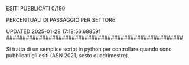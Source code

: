 ESITI PUBBLICATI 0/190 

PERCENTUALI DI PASSAGGIO PER SETTORE:

UPDATED 2025-01-28 17:18:56.688591
###################################################### 

Si tratta di un semplice script in python per controllare quando sono pubblicati gli esiti (ASN 2021, sesto quadrimestre).

